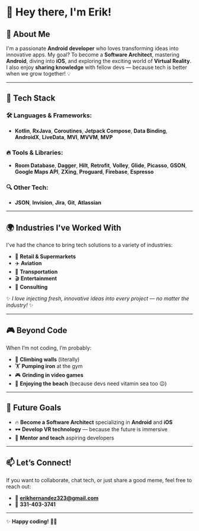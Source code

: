 # 👋 **Hey there, I'm Erik!**

## 🚀 **About Me**  
I'm a passionate **Android developer** who loves transforming ideas into innovative apps. My goal? To become a **Software Architect**, mastering **Android**, diving into **iOS**, and exploring the exciting world of **Virtual Reality**. I also enjoy **sharing knowledge** with fellow devs — because tech is better when we grow together! 💡  

---

## 🔧 **Tech Stack**  
### 🛠️ **Languages & Frameworks:**  
- **Kotlin**, **RxJava**, **Coroutines**, **Jetpack Compose**, **Data Binding**, **AndroidX**, **LiveData**, **MVI**, **MVVM**, **MVP**  

### 🔥 **Tools & Libraries:**  
- **Room Database**, **Dagger**, **Hilt**, **Retrofit**, **Volley**, **Glide**, **Picasso**, **GSON**, **Google Maps API**, **ZXing**, **Proguard**, **Firebase**, **Espresso**  

### 🔍 **Other Tech:**  
- **JSON**, **Invision**, **Jira**, **Git**, **Atlassian**  

---

## 🌍 **Industries I've Worked With**  
I've had the chance to bring tech solutions to a variety of industries:  
- 🛒 **Retail & Supermarkets**  
- ✈️ **Aviation**  
- 🚆 **Transportation**  
- 🎬 **Entertainment**  
- 💼 **Consulting**  

✨ *I love injecting fresh, innovative ideas into every project — no matter the industry!* ✨  

---

## 🎮 **Beyond Code**  
When I’m not coding, I’m probably:  
- 🧗 **Climbing walls** (literally)  
- 🏋️ **Pumping iron** at the gym  
- 🎮 **Grinding in video games**  
- 🌊 **Enjoying the beach** (because devs need vitamin sea too 😉)  

---

## 🎯 **Future Goals**  
- 🔥 **Become a Software Architect** specializing in **Android** and **iOS**  
- 🕶️ **Develop VR technology** — because the future is immersive  
- 🤝 **Mentor and teach** aspiring developers  

---

## 📫 **Let’s Connect!**  
If you want to collaborate, chat tech, or just share a good meme, feel free to reach out:  
- 📧 **erikhernandez323@gmail.com**
- 📱 **331-403-3741**
---

✨ **Happy coding!** 🚀✨
